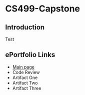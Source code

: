 # CS499-Capstone

## Introduction
Test

## ePortfolio Links
- [Main page](https://mcandersonaj.github.io/CS499-Capstone/)
- Code Review
- Artifact One
- Artifact Two
- Artifact Three
